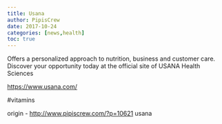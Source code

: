 ```yaml
---
title: Usana
author: PipisCrew
date: 2017-10-24
categories: [news,health]
toc: true
---
```


Offers a personalized approach to nutrition, business and customer care. Discover your opportunity today at the official site of USANA Health Sciences

https://www.usana.com/

#vitamins

origin - http://www.pipiscrew.com/?p=10621 usana